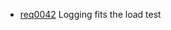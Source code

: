   * [req0042](https://github.com/DomainDrivenArchitecture/ddaRequirement/blob/master/en/requirements/req0042.md) Logging fits the load test